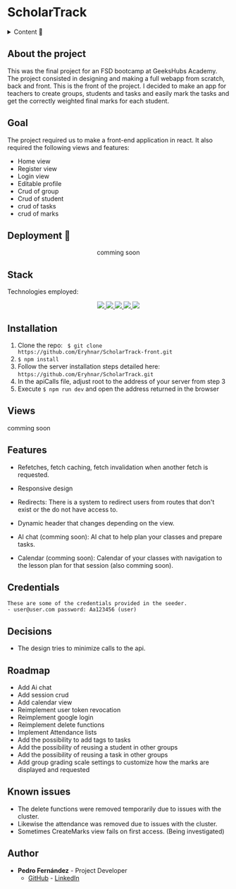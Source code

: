 # ScholarTrack

<details>
  <summary>Content 📝</summary>
  <ol>
    <li><a href="#about-the-project">About the project</a></li>
    <li><a href="#goal">Goal</a></li>
    <li><a href="#deployment-🚀">Deployment</a></li>
    <li><a href="#stack">Stack</a></li>
    <li><a href="#local-installation">Installation</a></li>
    <li><a href="#views">Views</a></li>
    <li><a href="#features">Features</a></li>
    <li><a href="#decisions">Decisions</a></li>
    <li><a href="#roadmap">Roadmap</a></li>
    <li><a href="#known-issues">Known Issues</a></li>
    <li><a href="#author">Authort</a></li>
  </ol>
</details>

## About the project
This was the final project for an FSD bootcamp at GeeksHubs Academy. The project consisted in designing and making a full webapp from scratch, back and front. This is the front of the project. I decided to make an app for teachers to create groups, students and tasks and easily mark the tasks and get the correctly weighted final marks for each student.

## Goal
The project required us to make a front-end application in react. It also required the following views and features:

- Home view
- Register view
- Login view
- Editable profile
- Crud of group
- Crud of student
- crud of tasks
- crud of marks


## Deployment 🚀
<div align="center">
    comming soon
</div>

## Stack
Technologies employed:
<div align="center">
<a href="https://es.react.dev/">
    <img src= "https://img.shields.io/badge/React-20232A?style=for-the-badge&logo=react&logoColor=61DAFB"/>
</a>
<a href="">
    <img src= "https://img.shields.io/badge/CSS3-1572B6?style=for-the-badge&logo=css3&logoColor=white"/>
</a>
<a href="https://nodejs.org/es/">
    <img src= "https://img.shields.io/badge/node.js-026E00?style=for-the-badge&logo=node.js&logoColor=white"/>
</a>
<a href="https://developer.mozilla.org/es/docs/Web/JavaScript">
    <img src= "https://img.shields.io/badge/TypeScript-007ACC?style=for-the-badge&logo=typescript&logoColor=white"/>
</a>
<a href="https://redux.js.org/">
    <img src= "https://img.shields.io/badge/Redux-593D88?style=for-the-badge&logo=redux&logoColor=white"/>
</a>
 </div>


## Installation
1. Clone the repo: ` $ git clone https://github.com/Eryhnar/ScholarTrack-front.git`
2. ` $ npm install `
3. Follow the server installation steps detailed here: `https://github.com/Eryhnar/ScholarTrack.git`
4. In the apiCalls file, adjust root to the address of your server from step 3
5. Execute `$ npm run dev` and open the address returned in the browser

## Views
comming soon

## Features

- Refetches, fetch caching, fetch invalidation when another fetch is requested. 

- Responsive design

- Redirects: There is a system to redirect users from routes that don't exist or the do not have access to.

- Dynamic header that changes depending on the view.

- AI chat (comming soon): AI chat to help plan your classes and prepare tasks.

- Calendar (comming soon): Calendar of your classes with navigation to the lesson plan for that session (also comming soon).


## Credentials
    These are some of the credentials provided in the seeder.
    - user@user.com password: Aa123456 (user)

## Decisions

- The design tries to minimize calls to the api.

## Roadmap
- Add Ai chat
- Add session crud
- Add calendar view
- Reimplement user token revocation
- Reimplement google login
- Reimplement delete functions
- Implement Attendance lists
- Add the possibility to add tags to tasks
- Add the possibility of reusing a student in other groups
- Add the possibility of reusing a task in other groups
- Add group grading scale settings to customize how the marks are displayed and requested


## Known issues
- The delete functions were removed temporarily due to issues with the cluster.
- Likewise the attendance was removed due to issues with the cluster.
- Sometimes CreateMarks view fails on first access. (Being investigated)

## Author 

- **Pedro Fernández** - Project Developer
  - [GitHub](https://github.com/Eryhnar) - [LinkedIn](https://www.linkedin.com/in/pedro-fernandez-bel-68a2b9155/)
